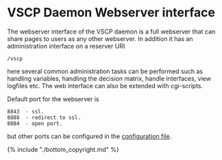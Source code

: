 # VSCP Daemon Webserver interface 

The webserver interface of the VSCP daemon is a full webserver that can share pages to users as any other webserver. In addition it has an administration interface on a reserver URI  

    /vscp

here several common administration tasks can be performed such as handling variables, handling the decision matrix, handle interfaces, view logfiles etc. The web interface can also be extended with cgi-scripts.

Default port for the webserver is 

    8843  - ssl.
    8888  - redirect to ssl.
    8884  - open port.

but other ports can be configured in the [configuration file](./configuring_the_vscp_daemon.md#the_general_section).  


{% include "./bottom_copyright.md" %}
